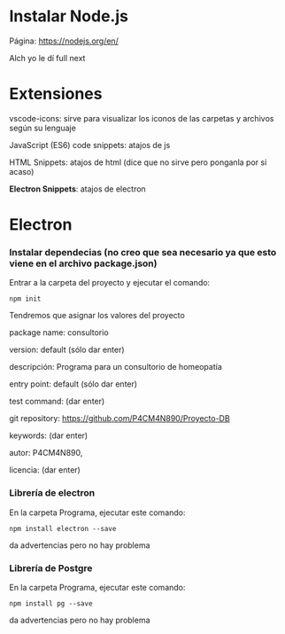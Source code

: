 # Instalar Node.js

Página: https://nodejs.org/en/

Alch yo le dí full next

# Extensiones

vscode-icons: sirve para visualizar los iconos de las carpetas y archivos según su lenguaje

JavaScript (ES6) code snippets: atajos de js

HTML Snippets: atajos de html (dice que no sirve pero ponganla por si acaso)

**Electron Snippets**: atajos de electron

# Electron

### Instalar dependecias (no creo que sea necesario ya que esto viene en el archivo package.json)

Entrar a la carpeta del proyecto y ejecutar el comando:

    npm init

Tendremos que asignar los valores del proyecto

package name: consultorio

version: default (sólo dar enter)

descripción: Programa para un consultorio de homeopatía

entry point: default (sólo dar enter)

test command: (dar enter)

git repository: https://github.com/P4CM4N890/Proyecto-DB

keywords: (dar enter)

autor: P4CM4N890,

licencia: (dar enter)


### Librería de electron

En la carpeta Programa, ejecutar este comando:

    npm install electron --save

da advertencias pero no hay problema


### Librería de Postgre

En la carpeta Programa, ejecutar este comando:

    npm install pg --save

da advertencias pero no hay problema
